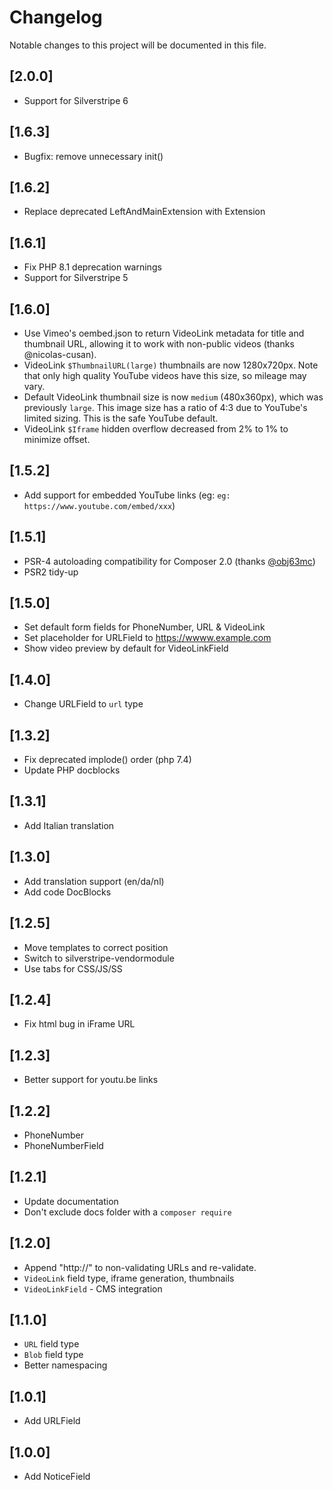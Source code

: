 # Changelog

Notable changes to this project will be documented in this file.


## [2.0.0]

- Support for Silverstripe 6


## [1.6.3]

- Bugfix: remove unnecessary init()


## [1.6.2]

- Replace deprecated LeftAndMainExtension with Extension


## [1.6.1]

- Fix PHP 8.1 deprecation warnings
- Support for Silverstripe 5


## [1.6.0]

- Use Vimeo's oembed.json to return VideoLink metadata for title and thumbnail URL, allowing it to work with non-public videos (thanks @nicolas-cusan).
- VideoLink `$ThumbnailURL(large)` thumbnails are now 1280x720px. Note that only high quality YouTube videos have this size, so mileage may vary.
- Default VideoLink thumbnail size is now `medium` (480x360px), which was previously `large`. This image size has a ratio of 4:3 due to YouTube's limited sizing. This is the safe YouTube default.
- VideoLink `$Iframe` hidden overflow decreased from 2% to 1% to minimize offset.


## [1.5.2]

- Add support for embedded YouTube links (eg: `eg: https://www.youtube.com/embed/xxx`)


## [1.5.1]

- PSR-4 autoloading compatibility for Composer 2.0 (thanks [@obj63mc](https://github.com/obj63mc))
- PSR2 tidy-up


## [1.5.0]

- Set default form fields for PhoneNumber, URL & VideoLink
- Set placeholder for URLField to https://wwww.example.com
- Show video preview by default for VideoLinkField


## [1.4.0]

- Change URLField to `url` type


## [1.3.2]

- Fix deprecated implode() order (php 7.4)
- Update PHP docblocks


## [1.3.1]

- Add Italian translation


## [1.3.0]

- Add translation support (en/da/nl)
- Add code DocBlocks


## [1.2.5]

- Move templates to correct position
- Switch to silverstripe-vendormodule
- Use tabs for CSS/JS/SS


## [1.2.4]

- Fix html bug in iFrame URL


## [1.2.3]

- Better support for youtu.be links


## [1.2.2]

- PhoneNumber
- PhoneNumberField


## [1.2.1]

- Update documentation
- Don't exclude docs folder with a `composer require`


## [1.2.0]

- Append "http://" to non-validating URLs and re-validate.
- `VideoLink` field type, iframe generation, thumbnails
- `VideoLinkField` - CMS integration


## [1.1.0]

- `URL` field type
- `Blob` field type
- Better namespacing


## [1.0.1]

- Add URLField


## [1.0.0]

- Add NoticeField
